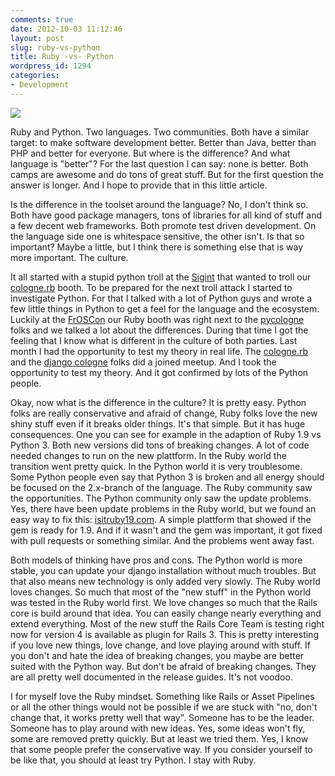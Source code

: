```yaml
---
comments: true
date: 2012-10-03 11:12:46
layout: post
slug: ruby-vs-python
title: Ruby -vs- Python
wordpress_id: 1294
categories:
- Development
---
```


![](http://bitboxer.de/wp-content/uploads/ruby-vs-python.png)

Ruby and Python. Two languages. Two communities. Both have a similar target: to
make software development better. Better than Java, better than PHP and better
for everyone. But where is the difference? And what language is "better"? For
the last question I can say: none is better. Both camps are awesome and do tons
of great stuff. But for the first question the answer is longer. And I hope to
provide that in this little article.

<!-- more -->

Is the difference in the toolset around the language? No, I don't think so.
Both have good package managers, tons of libraries for all kind of stuff and a
few decent web frameworks. Both promote test driven development. On the
language side one is whitespace sensitive, the other isn't. Is that so
important? Maybe a little, but I think there is something else that is way more
important. The culture. 

It all started with a stupid python troll at the
[Sigint](http://sigint.ccc.de/) that wanted to troll our
[cologne.rb](http://colognerb.de) booth. To be prepared for the next troll
attack I started to investigate Python. For that I talked with a lot of Python
guys and wrote a few little things in Python to get a feel for the language and
the ecosystem. Luckily at the [FrOSCon](http://froscon.org) our Ruby booth was
right next to the [pycologne](http://wiki.python.de/pycologne/) folks and we
talked a lot about the differences. During that time I got the feeling that I
know what is different in the culture of both parties. Last month I had the
opportunity to test my theory in real life. The
[cologne.rb](http://colognerb.de) and the [django cologne](http://djangocologne.de) 
folks did a joined meetup. And I took the opportunity to test my theory. And it
got confirmed by lots of the Python people.

Okay, now what is the difference in the culture? It is pretty easy. Python
folks are really conservative and afraid of change, Ruby folks love the new
shiny stuff even if it breaks older things. It's that simple. But it has huge
consequences. One you can see for example in the adaption of Ruby 1.9 vs Python
3. Both new versions did tons of breaking changes. A lot of code needed changes
to run on the new plattform. In the Ruby world the transition went pretty
quick. In the Python world it is very troublesome. Some Python people even say
that Python 3 is broken and all energy should be focused on the 2.x-branch of
the language. The Ruby community saw the opportunities. The Python community
only saw the update problems. Yes, there have been update problems in the Ruby
world, but we found an easy way to fix this:
[isitruby19.com](http://isitruby19.com/). A simple plattform that showed if the
gem is ready for 1.9. And if it wasn't and the gem was important, it got fixed
with pull requests or something similar. And the problems went away fast.

Both models of thinking have pros and cons. The Python world is more stable,
you can update your django installation without much troubles. But that also
means new technology is only added very slowly. The Ruby world loves changes.
So much that most of the "new stuff" in the Python world was tested in the Ruby
world first. We love changes so much that the Rails core is build around that
idea. You can easily change nearly everything and extend everything. Most of
the new stuff the Rails Core Team is testing right now for version 4 is
available as plugin for Rails 3. This is pretty interesting if you love new
things, love change, and love playing around with stuff. If you don't and hate
the idea of breaking changes, you maybe are better suited with the Python way.
But don't be afraid of breaking changes. They are all pretty well documented in
the release guides. It's not voodoo.

I for myself love the Ruby mindset. Something like Rails or Asset Pipelines or
all the other things would not be possible if we are stuck with "no, don't
change that, it works pretty well that way". Someone has to be the leader.
Someone has to play around with new ideas. Yes, some ideas won't fly, some are
removed pretty quickly. But at least we tried them. Yes, I know that some
people prefer the conservative way. If you consider yourself to be like that,
you should at least try Python. I stay with Ruby.
